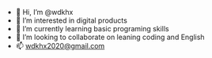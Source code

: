 - 👋 Hi, I’m @wdkhx
- 👀 I’m interested in digital products
- 🌱 I’m currently learning basic programing skills
- 💞️ I’m looking to collaborate on leaning coding and English
- 📫 wdkhx2020@gmail.com

<!---
wdkhx/wdkhx is a ✨ special ✨ repository because its `README.md` (this file) appears on your GitHub profile.
You can click the Preview link to take a look at your changes.
--->
